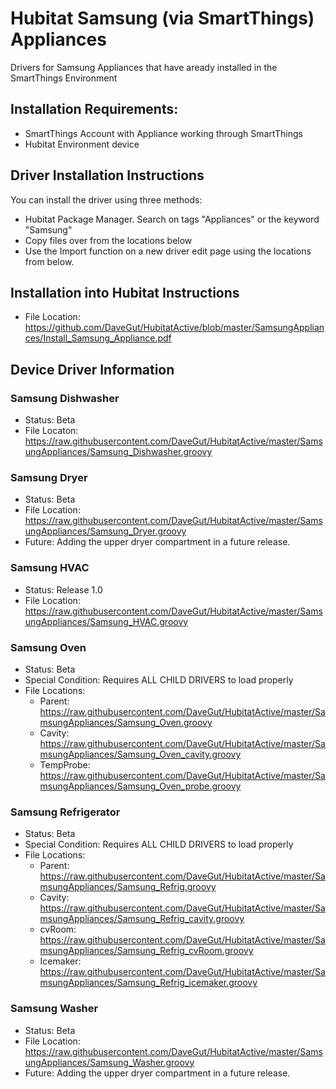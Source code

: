 # Hubitat Samsung (via SmartThings) Appliances
Drivers for Samsung Appliances that have aready installed in the SmartThings Environment

## Installation Requirements:
* SmartThings Account with Appliance working through SmartThings
* Hubitat Environment device

## Driver Installation Instructions
You can install the driver using three methods:
* Hubitat Package Manager.  Search on tags "Appliances" or the keyword "Samsung"
* Copy files over from the locations below
* Use the Import function on a new driver edit page using the locations from below.

## Installation into Hubitat Instructions
* File Location:  https://github.com/DaveGut/HubitatActive/blob/master/SamsungAppliances/Install_Samsung_Appliance.pdf

## Device Driver Information
### Samsung Dishwasher
* Status: Beta
* File Locaton: https://raw.githubusercontent.com/DaveGut/HubitatActive/master/SamsungAppliances/Samsung_Dishwasher.groovy

### Samsung Dryer
* Status: Beta
* File Location: https://raw.githubusercontent.com/DaveGut/HubitatActive/master/SamsungAppliances/Samsung_Dryer.groovy
* Future: Adding the upper dryer compartment in a future release.

### Samsung HVAC
* Status: Release 1.0
* File Location: https://raw.githubusercontent.com/DaveGut/HubitatActive/master/SamsungAppliances/Samsung_HVAC.groovy

### Samsung Oven
* Status: Beta
* Special Condition: Requires ALL CHILD DRIVERS to load properly
* File Locations:
	* Parent: https://raw.githubusercontent.com/DaveGut/HubitatActive/master/SamsungAppliances/Samsung_Oven.groovy
	* Cavity: https://raw.githubusercontent.com/DaveGut/HubitatActive/master/SamsungAppliances/Samsung_Oven_cavity.groovy
	* TempProbe: https://raw.githubusercontent.com/DaveGut/HubitatActive/master/SamsungAppliances/Samsung_Oven_probe.groovy

### Samsung Refrigerator
* Status: Beta
* Special Condition: Requires ALL CHILD DRIVERS to load properly
* File Locations:
	* Parent: https://raw.githubusercontent.com/DaveGut/HubitatActive/master/SamsungAppliances/Samsung_Refrig.groovy
	* Cavity: https://raw.githubusercontent.com/DaveGut/HubitatActive/master/SamsungAppliances/Samsung_Refrig_cavity.groovy
	* cvRoom: https://raw.githubusercontent.com/DaveGut/HubitatActive/master/SamsungAppliances/Samsung_Refrig_cvRoom.groovy
	* Icemaker: https://raw.githubusercontent.com/DaveGut/HubitatActive/master/SamsungAppliances/Samsung_Refrig_icemaker.groovy

### Samsung Washer
* Status: Beta
* File Location: https://raw.githubusercontent.com/DaveGut/HubitatActive/master/SamsungAppliances/Samsung_Washer.groovy
* Future: Adding the upper dryer compartment in a future release.

